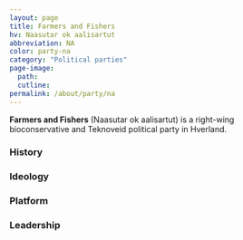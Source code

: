 ```yaml
---
layout: page
title: Farmers and Fishers
hv: Naasutar ok aalisartut
abbreviation: NA
color: party-na
category: "Political parties"
page-image: 
  path:  
  cutline: 
permalink: /about/party/na
---
```


**Farmers and Fishers** (Naasutar ok aalisartut) is a right-wing bioconservative and Teknoveid political party in Hverland. 

### History

### Ideology

### Platform

### Leadership